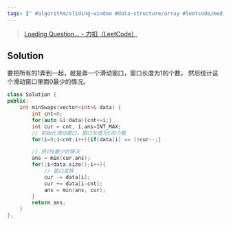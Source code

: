 ```yaml
---
tags: [" #algorithm/sliding-window #data-structure/array #leetcode/medium  "]
---
```

> [Loading Question... - 力扣（LeetCode）](https://leetcode.cn/problems/minimum-swaps-to-group-all-1s-together/)

## Solution

要把所有的1弄到一起，就是弄一个滑动窗口，窗口长度为1的个数。
然后统计这个滑动窗口里面0最少的情况。

```c++
class Solution {
public:
    int minSwaps(vector<int>& data) {
        int cnt=0;
        for(auto &i:data){cnt+=i;}
        int cur = cnt, i,ans=INT_MAX;
        // 初始化滑动窗口，窗口长度为1的个数
        for(i=0;i<cnt;i++){if(data[i] == 1)cur--;}

		// 统计0最少的情况
        ans = min(cur,ans);
        for(;i<data.size();i++){
	        // 窗口变换
            cur -= data[i];
            cur += data[i-cnt];
            ans = min(ans, cur);
        }
        return ans;
    }
};
```